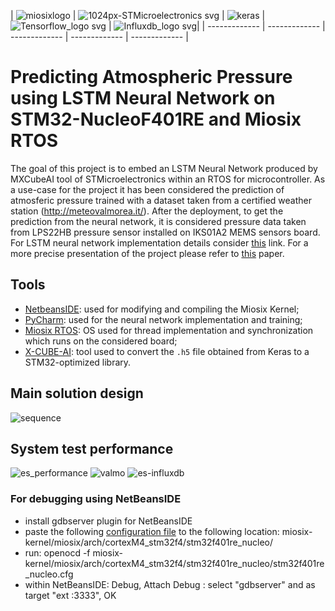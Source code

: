 | ![miosixlogo](https://user-images.githubusercontent.com/16907319/74107162-a0d42e80-4b6d-11ea-979e-c17000bc936c.png)  | 
![1024px-STMicroelectronics svg](https://user-images.githubusercontent.com/16907319/74107182-d24cfa00-4b6d-11ea-91e6-96fa5fa9dcee.png) | ![keras](https://user-images.githubusercontent.com/16907319/74107160-9e71d480-4b6d-11ea-94a7-b82f26f1dc05.png) | ![Tensorflow_logo svg](https://user-images.githubusercontent.com/16907319/74107157-9a45b700-4b6d-11ea-9743-648a312c5d97.png) | ![Influxdb_logo svg](https://user-images.githubusercontent.com/16907319/74490550-27b83c80-4ec9-11ea-8f50-662fc363a603.png)|
| ------------- | ------------- | ------------- | ------------- | ------------- |

# Predicting Atmospheric Pressure using LSTM Neural Network on STM32-NucleoF401RE and Miosix RTOS

The goal of this project is to embed an LSTM Neural Network produced by MXCubeAI tool of STMicroelectronics within an RTOS for microcontroller. As a use-case for the project it has been considered the prediction of atmosferic pressure trained with a dataset taken from a certified weather station (http://meteovalmorea.it/). After the deployment, to get the prediction from the neural network, it is considered pressure data taken from LPS22HB pressure sensor installed on IKS01A2 MEMS sensors board. For LSTM neural network implementation details consider [this](https://github.com/francescoalongi/Atm_pressure_predictor) link. For a more precise presentation of the project please refer to [this]([Report_atmospheric_pressure_predictor.pdf](https://github.com/posquit0/Awesome-CV/files/4202080/Report_atmospheric_pressure_predictor.pdf)) paper.

## Tools
* [NetbeansIDE](https://netbeans.org/): used for modifying and compiling the Miosix Kernel;
* [PyCharm](https://www.jetbrains.com/pycharm/): used for the neural network implementation and training;
* [Miosix RTOS](https://miosix.org/): OS used for thread implementation and synchronization which runs on the considered board;
* [X-CUBE-AI](https://www.st.com/en/embedded-software/x-cube-ai.html): tool used to convert the `.h5` file obtained from Keras to a STM32-optimized library.

## Main solution design
![sequence](https://user-images.githubusercontent.com/16907319/74106821-21912b80-4b6a-11ea-9184-b63f8d23454f.png)

## System test performance
![es_performance](https://user-images.githubusercontent.com/16907319/74106850-864c8600-4b6a-11ea-88d8-310afa679bd6.png)
![valmo](https://user-images.githubusercontent.com/16907319/74490598-4fa7a000-4ec9-11ea-8f94-7998ae710db3.png)
![es-influxdb](https://user-images.githubusercontent.com/16907319/74490626-71a12280-4ec9-11ea-8bdd-1b00e1f2b883.png)

### For debugging using NetBeansIDE
* install gdbserver plugin for NetBeansIDE
* paste the following [configuration file](https://github.com/arduino-org/OpenOCD/blob/master/tcl/board/st_nucleo_f401re.cfg) 
  to the following location: miosix-kernel/miosix/arch/cortexM4_stm32f4/stm32f401re_nucleo/
* run: openocd -f miosix-kernel/miosix/arch/cortexM4_stm32f4/stm32f401re_nucleo/stm32f401re_nucleo.cfg
* within NetBeansIDE: Debug, Attach Debug : select "gdbserver" and as target "ext :3333", OK

